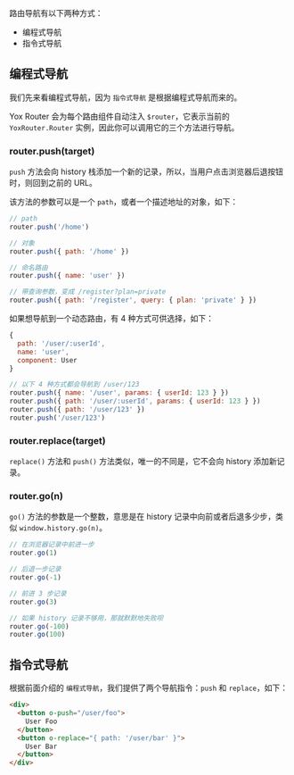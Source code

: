 路由导航有以下两种方式：

* 编程式导航
* 指令式导航

## 编程式导航

我们先来看编程式导航，因为 `指令式导航` 是根据编程式导航而来的。

Yox Router 会为每个路由组件自动注入 `$router`，它表示当前的 `YoxRouter.Router` 实例，因此你可以调用它的三个方法进行导航。

### router.push(target)

`push` 方法会向 history 栈添加一个新的记录，所以，当用户点击浏览器后退按钮时，则回到之前的 URL。

该方法的参数可以是一个 `path`，或者一个描述地址的对象，如下：

```js
// path
router.push('/home')

// 对象
router.push({ path: '/home' })

// 命名路由
router.push({ name: 'user' })

// 带查询参数，变成 /register?plan=private
router.push({ path: '/register', query: { plan: 'private' } })

```

如果想导航到一个动态路由，有 4 种方式可供选择，如下：

```js
{
  path: '/user/:userId',
  name: 'user',
  component: User
}
```

```js
// 以下 4 种方式都会导航到 /user/123
router.push({ name: '/user', params: { userId: 123 } })
router.push({ path: '/user/:userId', params: { userId: 123 } })
router.push({ path: '/user/123' })
router.push('/user/123')
```

### router.replace(target)

`replace()` 方法和 `push()` 方法类似，唯一的不同是，它不会向 history 添加新记录。

### router.go(n)

`go()` 方法的参数是一个整数，意思是在 history 记录中向前或者后退多少步，类似 `window.history.go(n)`。

```js
// 在浏览器记录中前进一步
router.go(1)

// 后退一步记录
router.go(-1)

// 前进 3 步记录
router.go(3)

// 如果 history 记录不够用，那就默默地失败呗
router.go(-100)
router.go(100)
```

## 指令式导航

根据前面介绍的 `编程式导航`，我们提供了两个导航指令：`push` 和 `replace`，如下：

```html
<div>
  <button o-push="/user/foo">
    User Foo
  </button>
  <button o-replace="{ path: '/user/bar' }">
    User Bar
  </button>
</div>
```



